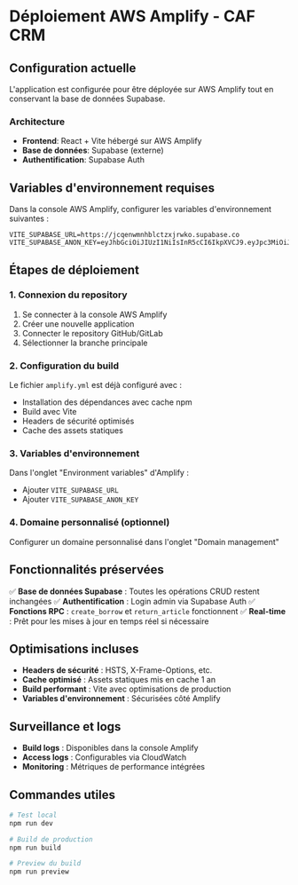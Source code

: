 # Déploiement AWS Amplify - CAF CRM

## Configuration actuelle

L'application est configurée pour être déployée sur AWS Amplify tout en conservant la base de données Supabase.

### Architecture
- **Frontend**: React + Vite hébergé sur AWS Amplify
- **Base de données**: Supabase (externe)
- **Authentification**: Supabase Auth

## Variables d'environnement requises

Dans la console AWS Amplify, configurer les variables d'environnement suivantes :

```
VITE_SUPABASE_URL=https://jcqenwmnhblctzxjrwko.supabase.co
VITE_SUPABASE_ANON_KEY=eyJhbGciOiJIUzI1NiIsInR5cCI6IkpXVCJ9.eyJpc3MiOiJzdXBhYmFzZSIsInJlZiI6ImpjcWVud21uaGJsY3R6eGpyd2tvIiwicm9sZSI6ImFub24iLCJpYXQiOjE3NTAyNjQxOTksImV4cCI6MjA2NTg0MDE5OX0.CgNPMFldAMhHsWvHoaFUxz54qfK8M7lgBxkzqviOcic
```

## Étapes de déploiement

### 1. Connexion du repository
1. Se connecter à la console AWS Amplify
2. Créer une nouvelle application
3. Connecter le repository GitHub/GitLab
4. Sélectionner la branche principale

### 2. Configuration du build
Le fichier `amplify.yml` est déjà configuré avec :
- Installation des dépendances avec cache npm
- Build avec Vite
- Headers de sécurité optimisés
- Cache des assets statiques

### 3. Variables d'environnement
Dans l'onglet "Environment variables" d'Amplify :
- Ajouter `VITE_SUPABASE_URL`
- Ajouter `VITE_SUPABASE_ANON_KEY`

### 4. Domaine personnalisé (optionnel)
Configurer un domaine personnalisé dans l'onglet "Domain management"

## Fonctionnalités préservées

✅ **Base de données Supabase** : Toutes les opérations CRUD restent inchangées
✅ **Authentification** : Login admin via Supabase Auth
✅ **Fonctions RPC** : `create_borrow` et `return_article` fonctionnent
✅ **Real-time** : Prêt pour les mises à jour en temps réel si nécessaire

## Optimisations incluses

- **Headers de sécurité** : HSTS, X-Frame-Options, etc.
- **Cache optimisé** : Assets statiques mis en cache 1 an
- **Build performant** : Vite avec optimisations de production
- **Variables d'environnement** : Sécurisées côté Amplify

## Surveillance et logs

- **Build logs** : Disponibles dans la console Amplify
- **Access logs** : Configurables via CloudWatch
- **Monitoring** : Métriques de performance intégrées

## Commandes utiles

```bash
# Test local
npm run dev

# Build de production
npm run build

# Preview du build
npm run preview